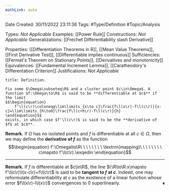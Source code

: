 ```yaml
---
mathLink: auto
---
```


<div class="topSpace"></div>

Date Created: 30/11/2022 23:11:36
Tags: #Type/Definition #Topic/Analysis

Types: <i>Not Applicable</i>
Examples: [[Power Rule]]
Constructions: <i>Not Applicable</i>
Generalizations: [[Frechet Differentiability slash Derivative]]

Properties: [[Differentiation Theorems in R]], [[Mean Value Theorems]], [[First Derivative Test]], [[Differentiable implies continuous]]
Sufficiencies: [[Fermat's Theorem on Stationary Points]], [[Derivatives and monotonicity]]
Equivalences: [[Fundamental Increment Lemma]], [[Caratheodory's Differentation Criterion]]
Justifications: <i>Not Applicable</i>

``` ad-Definition
title: Definition.

Fix some $\Omega\subseteq\R$ and a cluster point $c\in\Omega$. A function $f:\Omega\to\R$ is said to be **differentiable at $c$** if the limit
$$\begin{equation}
    f'\l(c\r)\coloneqq\lim\limits_{x\to c}\frac{f\l(x\r)-f\l(c\r)}{x-c}=\lim\limits_{h\to0}\frac{f\l(c+h\r)-f\l(c\r)}{h}
\end{equation}$$
exists, in which case $f'\l(c\r)$ is said to be the **derivative of $f$ at $c$**.

```

<b>Remark.</b> If $\Omega$ has no isolated points and $f$ is differentiable at all $c\in\Omega$, then we may define the **derivative of $f$** as the function
$$\begin{equation}
    f':\Omega\to\R\ \ \ \ \ \ \ \ \textrm{mapping}\ \ \ \ \ \ \ \ c\mapsto f'\l(c\r).\exqedin
\end{equation}$$

---

<b>Remark.</b> If $f$ is differentiable at $c\in\R$, the line $l:\R\to\R:x\mapsto f'\l(c\r)\l(x-c\r)+f\l(c\r)$ is said to be **tangent to $f$ at $c$**. Indeed, one may reformulate differentiability at $c$ as the existence of a linear function whose error $f\l(x\r)-l\l(x\r)$ convergences to $0$ superlinearly.<span style="float:right;">$\blacklozenge$</span>

